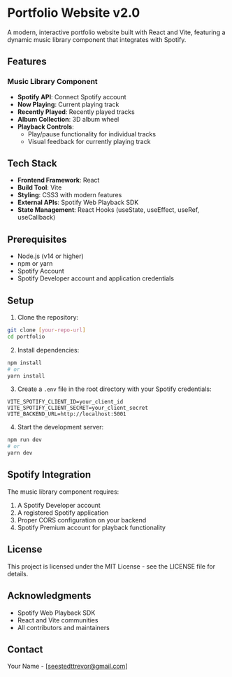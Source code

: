 # Portfolio Website v2.0

A modern, interactive portfolio website built with React and Vite, featuring a dynamic music library component that integrates with Spotify.

## Features

### Music Library Component
- **Spotify API**: Connect Spotify account
- **Now Playing**: Current playing track
- **Recently Played**: Recently played tracks
- **Album Collection**: 3D album wheel
- **Playback Controls**: 
  - Play/pause functionality for individual tracks
  - Visual feedback for currently playing track

## Tech Stack

- **Frontend Framework**: React
- **Build Tool**: Vite
- **Styling**: CSS3 with modern features 
- **External APIs**: Spotify Web Playback SDK
- **State Management**: React Hooks (useState, useEffect, useRef, useCallback)

## Prerequisites

- Node.js (v14 or higher)
- npm or yarn
- Spotify Account
- Spotify Developer account and application credentials

## Setup

1. Clone the repository:
```bash
git clone [your-repo-url]
cd portfolio
```

2. Install dependencies:
```bash
npm install
# or
yarn install
```

3. Create a `.env` file in the root directory with your Spotify credentials:
```env
VITE_SPOTIFY_CLIENT_ID=your_client_id
VITE_SPOTIFY_CLIENT_SECRET=your_client_secret
VITE_BACKEND_URL=http://localhost:5001
```

4. Start the development server:
```bash
npm run dev
# or
yarn dev
```

## Spotify Integration

The music library component requires:
1. A Spotify Developer account
2. A registered Spotify application
3. Proper CORS configuration on your backend
4. Spotify Premium account for playback functionality

## License

This project is licensed under the MIT License - see the LICENSE file for details.

## Acknowledgments

- Spotify Web Playback SDK
- React and Vite communities
- All contributors and maintainers

## Contact

Your Name - [seestedttrevor@gmail.com]
